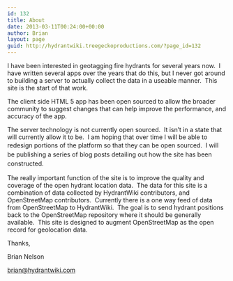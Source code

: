 ```yaml
---
id: 132
title: About
date: 2013-03-11T00:24:00+00:00
author: Brian
layout: page
guid: http://hydrantwiki.treegeckoproductions.com/?page_id=132
---
```

I have been interested in geotagging fire hydrants for several years now.  I have written several apps over the years that do this, but I never got around to building a server to actually collect the data in a useable manner.  This site is the start of that work.

The client side HTML 5 app has been open sourced to allow the broader community to suggest changes that can help improve the performance, and accuracy of the app.

The server technology is not currently open sourced.  It isn&#8217;t in a state that will currently allow it to be.  I am hoping that over time I will be able to redesign portions of the platform so that they can be open sourced.  <span style="font-size: 14px; line-height: 1.5;">I will be publishing a series of blog posts detailing out how the site has been constructed. </span>

The really important function of the site is to improve the quality and coverage of the open hydrant location data.  The data for this site is a combination of data collected by HydrantWiki contributors, and OpenStreetMap contributors.  Currently there is a one way feed of data from OpenStreetMap to HydrantWiki.  The goal is to send hydrant positions back to the OpenStreetMap repository where it should be generally available.  This site is designed to augment OpenStreetMap as the open record for geolocation data.

Thanks,
  
Brian Nelson
  
brian@hydrantwiki.com